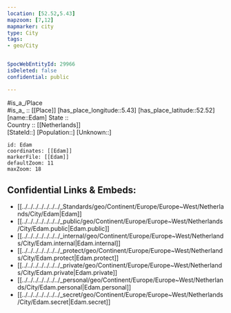 ```yaml
---
location: [52.52,5.43] 
mapzoom: [7,12] 
mapmarker: city 
type: City
tags:
- geo/City


SpocWebEntityId: 29966
isDeleted: false
confidential: public

---
```

#is_a_/Place  
#is_a_ :: [[Place]] 
[has_place_longitude::5.43] 
[has_place_latitude::52.52] 
[name::Edam] 
State ::  
Country :: [[Netherlands]]  
[StateId::] 
[Population::] 
[Unknown::] 


```leaflet
id: Edam
coordinates: [[Edam]] 
markerFile: [[Edam]] 
defaultZoom: 11 
maxZoom: 18
```


## Confidential Links & Embeds: 
- [[../../../../../../../_Standards/geo/Continent/Europe/Europe~West/Netherlands/City/Edam|Edam]] 
- [[../../../../../../../_public/geo/Continent/Europe/Europe~West/Netherlands/City/Edam.public|Edam.public]] 
- [[../../../../../../../_internal/geo/Continent/Europe/Europe~West/Netherlands/City/Edam.internal|Edam.internal]] 
- [[../../../../../../../_protect/geo/Continent/Europe/Europe~West/Netherlands/City/Edam.protect|Edam.protect]] 
- [[../../../../../../../_private/geo/Continent/Europe/Europe~West/Netherlands/City/Edam.private|Edam.private]] 
- [[../../../../../../../_personal/geo/Continent/Europe/Europe~West/Netherlands/City/Edam.personal|Edam.personal]] 
- [[../../../../../../../_secret/geo/Continent/Europe/Europe~West/Netherlands/City/Edam.secret|Edam.secret]] 
